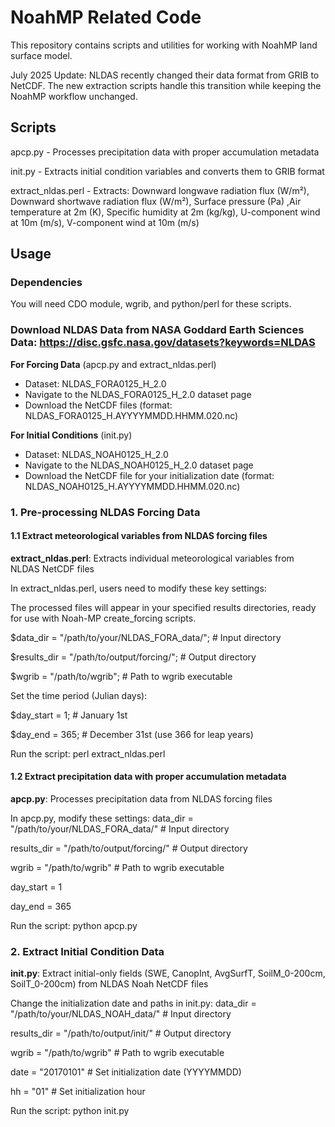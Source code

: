 # NoahMP Related Code

This repository contains scripts and utilities for working with NoahMP land surface model.

July 2025 Update:
NLDAS recently changed their data format from GRIB to NetCDF. The new extraction scripts  handle this transition while keeping the NoahMP workflow unchanged.

## Scripts

apcp.py - Processes precipitation data with proper accumulation metadata

init.py - Extracts initial condition variables and converts them to GRIB format

extract_nldas.perl - Extracts: Downward longwave radiation flux (W/m²), Downward shortwave radiation flux (W/m²), Surface pressure (Pa) ,Air temperature at 2m (K), Specific humidity at 2m (kg/kg), U-component wind at 10m (m/s), V-component wind at 10m (m/s)

## Usage

### Dependencies
You will need CDO module, wgrib, and python/perl for these scripts.

### Download NLDAS Data from NASA Goddard Earth Sciences Data: https://disc.gsfc.nasa.gov/datasets?keywords=NLDAS

**For Forcing Data** (apcp.py and extract_nldas.perl)
- Dataset: NLDAS_FORA0125_H_2.0
- Navigate to the NLDAS_FORA0125_H_2.0 dataset page
- Download the NetCDF files (format: NLDAS_FORA0125_H.AYYYYMMDD.HHMM.020.nc)

**For Initial Conditions** (init.py)
- Dataset: NLDAS_NOAH0125_H_2.0
- Navigate to the NLDAS_NOAH0125_H_2.0 dataset page
- Download the NetCDF file for your initialization date (format: NLDAS_NOAH0125_H.AYYYYMMDD.HHMM.020.nc)

### 1. Pre-processing NLDAS Forcing Data

#### 1.1 Extract meteorological variables from NLDAS forcing files

**extract_nldas.perl**: Extracts individual meteorological variables from NLDAS NetCDF files

In extract_nldas.perl, users need to modify these key settings:

The processed files will appear in your specified results directories, ready for use with Noah-MP create_forcing scripts.

$data_dir = "/path/to/your/NLDAS_FORA_data/";     # Input directory

$results_dir = "/path/to/output/forcing/";        # Output directory

$wgrib = "/path/to/wgrib";                        # Path to wgrib executable

Set the time period (Julian days):

$day_start = 1;     # January 1st

$day_end = 365;     # December 31st (use 366 for leap years)

Run the script: 
perl extract_nldas.perl

#### 1.2 Extract precipitation data with proper accumulation metadata

**apcp.py**: Processes precipitation data from NLDAS forcing files

In apcp.py, modify these settings:
data_dir = "/path/to/your/NLDAS_FORA_data/"      # Input directory

results_dir = "/path/to/output/forcing/"         # Output directory

wgrib = "/path/to/wgrib"                         # Path to wgrib executable

day_start = 1

day_end = 365

Run the script:
python apcp.py

### 2. Extract Initial Condition Data

**init.py**: Extract initial-only fields (SWE, CanopInt, AvgSurfT, SoilM_0-200cm, SoilT_0-200cm) from NLDAS Noah NetCDF files

Change the initialization date and paths in init.py:
data_dir = "/path/to/your/NLDAS_NOAH_data/"      # Input directory

results_dir = "/path/to/output/init/"            # Output directory

wgrib = "/path/to/wgrib"                         # Path to wgrib executable

date = "20170101"   # Set initialization date (YYYYMMDD)

hh = "01"           # Set initialization hour

Run the script:
python init.py

